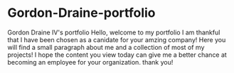# Gordon-Draine-portfolio
Gordon Draine IV's portfolio 
Hello, welcome to my portfolio I am thankful that I have been chosen as a canidate for your amzing company! Here you will find a small paragraph about me and 
a collection of most of my projects! I hope the content you view today can give me a better chance at becoming an employee for your organization. thank you!